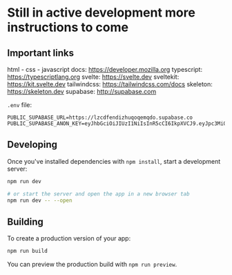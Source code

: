 # Still in active development more instructions to come

## Important links

html - css - javascript docs: https://developer.mozilla.org
typescript: https://typescriptlang.org
svelte: https://svelte.dev
sveltekit: https://kit.svelte.dev
tailwindcss: https://tailwindcss.com/docs
skeleton: https://skeleton.dev
supabase: http://supabase.com

`.env` file:

```
PUBLIC_SUPABASE_URL=https://lzcdfendizhuqoqemqdo.supabase.co
PUBLIC_SUPABASE_ANON_KEY=eyJhbGciOiJIUzI1NiIsInR5cCI6IkpXVCJ9.eyJpc3MiOiJzdXBhYmFzZSIsInJlZiI6Imx6Y2RmZW5kaXpodXFvcWVtcWRvIiwicm9sZSI6ImFub24iLCJpYXQiOjE2NzIxMDgwNTMsImV4cCI6MTk4NzY4NDA1M30.unyb2WJx5YNFBP3rihYbzP2NYYs8aknymDsnqdgMWes
```

## Developing

Once you've installed dependencies with `npm install`, start a development server:

```bash
npm run dev

# or start the server and open the app in a new browser tab
npm run dev -- --open
```

## Building

To create a production version of your app:

```bash
npm run build
```

You can preview the production build with `npm run preview`.
